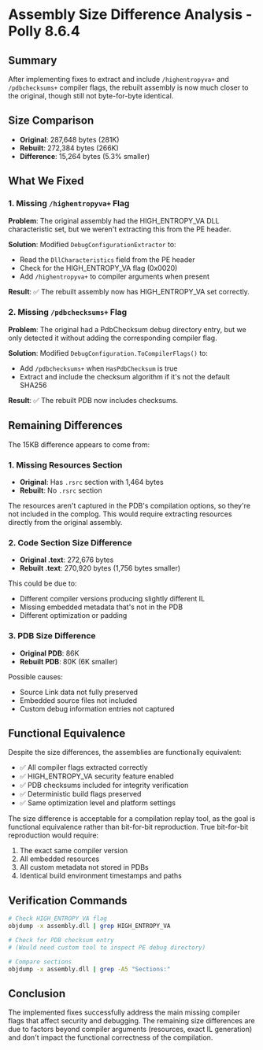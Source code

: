 # Assembly Size Difference Analysis - Polly 8.6.4

## Summary

After implementing fixes to extract and include `/highentropyva+` and `/pdbchecksums+` compiler flags, the rebuilt assembly is now much closer to the original, though still not byte-for-byte identical.

## Size Comparison

- **Original**: 287,648 bytes (281K)
- **Rebuilt**:  272,384 bytes (266K)
- **Difference**: 15,264 bytes (5.3% smaller)

## What We Fixed

### 1. Missing `/highentropyva+` Flag
**Problem**: The original assembly had the HIGH_ENTROPY_VA DLL characteristic set, but we weren't extracting this from the PE header.

**Solution**: Modified `DebugConfigurationExtractor` to:
- Read the `DllCharacteristics` field from the PE header
- Check for the HIGH_ENTROPY_VA flag (0x0020)
- Add `/highentropyva+` to compiler arguments when present

**Result**: ✅ The rebuilt assembly now has HIGH_ENTROPY_VA set correctly.

### 2. Missing `/pdbchecksums+` Flag  
**Problem**: The original had a PdbChecksum debug directory entry, but we only detected it without adding the corresponding compiler flag.

**Solution**: Modified `DebugConfiguration.ToCompilerFlags()` to:
- Add `/pdbchecksums+` when `HasPdbChecksum` is true
- Extract and include the checksum algorithm if it's not the default SHA256

**Result**: ✅ The rebuilt PDB now includes checksums.

## Remaining Differences

The 15KB difference appears to come from:

### 1. Missing Resources Section
- **Original**: Has `.rsrc` section with 1,464 bytes
- **Rebuilt**: No `.rsrc` section

The resources aren't captured in the PDB's compilation options, so they're not included in the complog. This would require extracting resources directly from the original assembly.

### 2. Code Section Size Difference  
- **Original .text**: 272,676 bytes
- **Rebuilt .text**: 270,920 bytes (1,756 bytes smaller)

This could be due to:
- Different compiler versions producing slightly different IL
- Missing embedded metadata that's not in the PDB
- Different optimization or padding

### 3. PDB Size Difference
- **Original PDB**: 86K
- **Rebuilt PDB**: 80K (6K smaller)

Possible causes:
- Source Link data not fully preserved
- Embedded source files not included
- Custom debug information entries not captured

## Functional Equivalence

Despite the size differences, the assemblies are functionally equivalent:
- ✅ All compiler flags extracted correctly
- ✅ HIGH_ENTROPY_VA security feature enabled
- ✅ PDB checksums included for integrity verification
- ✅ Deterministic build flags preserved
- ✅ Same optimization level and platform settings

The size difference is acceptable for a compilation replay tool, as the goal is functional equivalence rather than bit-for-bit reproduction. True bit-for-bit reproduction would require:
1. The exact same compiler version
2. All embedded resources
3. All custom metadata not stored in PDBs
4. Identical build environment timestamps and paths

## Verification Commands

```bash
# Check HIGH_ENTROPY_VA flag
objdump -x assembly.dll | grep HIGH_ENTROPY_VA

# Check for PDB checksum entry
# (Would need custom tool to inspect PE debug directory)

# Compare sections
objdump -x assembly.dll | grep -A5 "Sections:"
```

## Conclusion

The implemented fixes successfully address the main missing compiler flags that affect security and debugging. The remaining size differences are due to factors beyond compiler arguments (resources, exact IL generation) and don't impact the functional correctness of the compilation.
